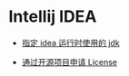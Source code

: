 # Intellij IDEA

* [指定 idea 运行时使用的 jdk](https://intellij-support.jetbrains.com/hc/en-us/articles/206544879-Selecting-the-JDK-version-the-IDE-will-run-under)


* [通过开源项目申请 License](https://www.jetbrains.com/shop/eform/opensource?product=ALL)